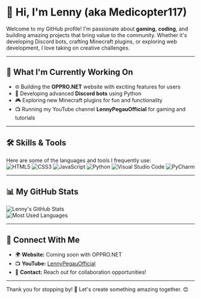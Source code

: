 # 🚁 Hi, I'm Lenny (aka Medicopter117)

Welcome to my GitHub profile! I'm passionate about **gaming**, **coding**, and building amazing projects that bring value to the community. Whether it's developing Discord bots, crafting Minecraft plugins, or exploring web development, I love taking on creative challenges.

---

## 🚀 What I'm Currently Working On
- 🌐 Building the **OPPRO.NET** website with exciting features for users  
- 🤖 Developing advanced **Discord bots** using Python  
- 🎮 Exploring new Minecraft plugins for fun and functionality  
- 📺 Running my YouTube channel **LennyPegauOfficial** for gaming and tutorials  

---

## 🛠️ Skills & Tools
Here are some of the languages and tools I frequently use:  
![HTML5](https://img.shields.io/badge/-HTML5-E34F26?logo=html5&logoColor=white&style=flat-square)
![CSS3](https://img.shields.io/badge/-CSS3-1572B6?logo=css3&logoColor=white&style=flat-square)
![JavaScript](https://img.shields.io/badge/-JavaScript-F7DF1E?logo=javascript&logoColor=black&style=flat-square)
![Python](https://img.shields.io/badge/-Python-3776AB?logo=python&logoColor=white&style=flat-square)
![Visual Studio Code](https://img.shields.io/badge/-VS%20Code-007ACC?logo=visual-studio-code&logoColor=white&style=flat-square)
![PyCharm](https://img.shields.io/badge/-PyCharm-000000?logo=pycharm&logoColor=white&style=flat-square)

---

## 📊 My GitHub Stats
![Lenny's GitHub Stats](https://github-readme-stats.vercel.app/api?username=Medicopter117&show_icons=true&theme=dark)  
![Most Used Languages](https://github-readme-stats.vercel.app/api/top-langs/?username=Medicopter117&layout=compact&theme=dark)

---

## 🤝 Connect With Me
- 🌍 **Website:** Coming soon with OPPRO.NET  
- 📺 **YouTube:** [LennyPegauOfficial](https://youtube.com/c/LennyPegauOfficial)  
- 📧 **Contact:** Reach out for collaboration opportunities!

---

Thank you for stopping by! 🚁 Let's create something amazing together. 😊
